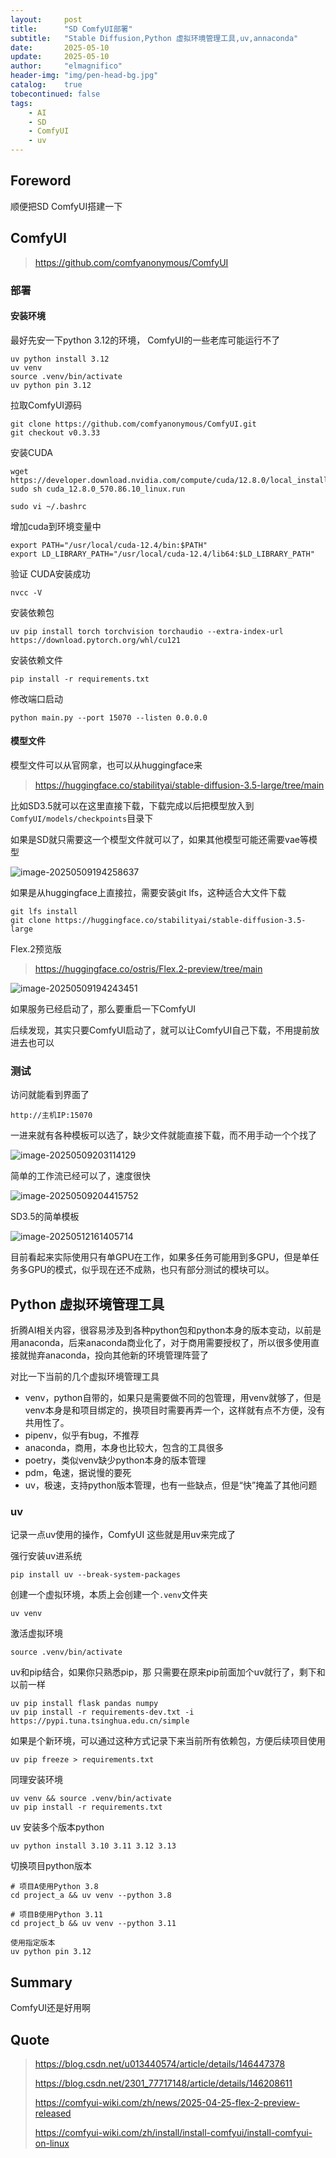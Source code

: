 ```yaml
---
layout:     post
title:      "SD ComfyUI部署"
subtitle:   "Stable Diffusion,Python 虚拟环境管理工具,uv,annaconda"
date:       2025-05-10
update:     2025-05-10
author:     "elmagnifico"
header-img: "img/pen-head-bg.jpg"
catalog:    true
tobecontinued: false
tags:
    - AI
    - SD
    - ComfyUI
    - uv
---
```


## Foreword

顺便把SD ComfyUI搭建一下



## ComfyUI

> https://github.com/comfyanonymous/ComfyUI



### 部署

#### 安装环境

最好先安一下python 3.12的环境， ComfyUI的一些老库可能运行不了

```
uv python install 3.12
uv venv
source .venv/bin/activate
uv python pin 3.12
```

拉取ComfyUI源码

```
git clone https://github.com/comfyanonymous/ComfyUI.git
git checkout v0.3.33
```



安装CUDA

```
wget https://developer.download.nvidia.com/compute/cuda/12.8.0/local_installers/cuda_12.8.0_570.86.10_linux.run
sudo sh cuda_12.8.0_570.86.10_linux.run
```



```
sudo vi ~/.bashrc
```

增加cuda到环境变量中

```
export PATH="/usr/local/cuda-12.4/bin:$PATH"
export LD_LIBRARY_PATH="/usr/local/cuda-12.4/lib64:$LD_LIBRARY_PATH"
```

验证 CUDA安装成功

```
nvcc -V
```



安装依赖包

```
uv pip install torch torchvision torchaudio --extra-index-url https://download.pytorch.org/whl/cu121
```



安装依赖文件

```
pip install -r requirements.txt
```



修改端口启动

```
python main.py --port 15070 --listen 0.0.0.0
```



#### 模型文件

模型文件可以从官网拿，也可以从huggingface来

> https://huggingface.co/stabilityai/stable-diffusion-3.5-large/tree/main

比如SD3.5就可以在这里直接下载，下载完成以后把模型放入到`ComfyUI/models/checkpoints`目录下

如果是SD就只需要这一个模型文件就可以了，如果其他模型可能还需要vae等模型

![image-20250509194258637](https://img.elmagnifico.tech/static/upload/elmagnifico/20250509194258662.png)

如果是从huggingface上直接拉，需要安装git lfs，这种适合大文件下载

```
git lfs install
git clone https://huggingface.co/stabilityai/stable-diffusion-3.5-large
```



Flex.2预览版

> https://huggingface.co/ostris/Flex.2-preview/tree/main

![image-20250509194243451](https://img.elmagnifico.tech/static/upload/elmagnifico/20250509194250529.png)

如果服务已经启动了，那么要重启一下ComfyUI



后续发现，其实只要ComfyUI启动了，就可以让ComfyUI自己下载，不用提前放进去也可以



### 测试

访问就能看到界面了

```
http://主机IP:15070
```

一进来就有各种模板可以选了，缺少文件就能直接下载，而不用手动一个个找了

![image-20250509203114129](https://img.elmagnifico.tech/static/upload/elmagnifico/20250509203114327.png)

简单的工作流已经可以了，速度很快

![image-20250509204415752](https://img.elmagnifico.tech/static/upload/elmagnifico/20250509204415815.png)

SD3.5的简单模板

![image-20250512161405714](https://img.elmagnifico.tech/static/upload/elmagnifico/20250512161405814.png)

目前看起来实际使用只有单GPU在工作，如果多任务可能用到多GPU，但是单任务多GPU的模式，似乎现在还不成熟，也只有部分测试的模块可以。



## Python 虚拟环境管理工具

折腾AI相关内容，很容易涉及到各种python包和python本身的版本变动，以前是用anaconda，后来anaconda商业化了，对于商用需要授权了，所以很多使用直接就抛弃anaconda，投向其他新的环境管理阵营了

对比一下当前的几个虚拟环境管理工具

- venv，python自带的，如果只是需要做不同的包管理，用venv就够了，但是venv本身是和项目绑定的，换项目时需要再弄一个，这样就有点不方便，没有共用性了。
- pipenv，似乎有bug，不推荐
- anaconda，商用，本身也比较大，包含的工具很多
- poetry，类似venv缺少python本身的版本管理
- pdm，龟速，据说慢的要死
- uv，极速，支持python版本管理，也有一些缺点，但是“快”掩盖了其他问题



### uv

记录一点uv使用的操作，ComfyUI 这些就是用uv来完成了



强行安装uv进系统

```
pip install uv --break-system-packages
```



创建一个虚拟环境，本质上会创建一个`.venv`文件夹

```
uv venv
```

激活虚拟环境

```
source .venv/bin/activate
```



uv和pip结合，如果你只熟悉pip，那 只需要在原来pip前面加个uv就行了，剩下和以前一样

```
uv pip install flask pandas numpy
uv pip install -r requirements-dev.txt -i https://pypi.tuna.tsinghua.edu.cn/simple
```



如果是个新环境，可以通过这种方式记录下来当前所有依赖包，方便后续项目使用

```
uv pip freeze > requirements.txt
```

同理安装环境

```
uv venv && source .venv/bin/activate
uv pip install -r requirements.txt
```



uv 安装多个版本python

```
uv python install 3.10 3.11 3.12 3.13
```



切换项目python版本

```
# 项目A使用Python 3.8
cd project_a && uv venv --python 3.8

# 项目B使用Python 3.11 
cd project_b && uv venv --python 3.11

使用指定版本
uv python pin 3.12
```



## Summary

ComfyUI还是好用啊



## Quote

> https://blog.csdn.net/u013440574/article/details/146447378
>
> https://blog.csdn.net/2301_77717148/article/details/146208611
>
> https://comfyui-wiki.com/zh/news/2025-04-25-flex-2-preview-released
>
> https://comfyui-wiki.com/zh/install/install-comfyui/install-comfyui-on-linux
